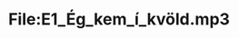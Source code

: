 ---
title: File:E1_Ég_kem_í_kvöld.mp3
recording of: Ég kem í kvöld.
reading speed: slow
speaker: E
license: CC0
---
